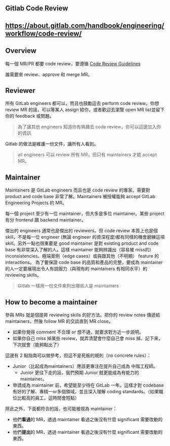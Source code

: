 ## Gitlab Code Review
## https://about.gitlab.com/handbook/engineering/workflow/code-review/

## Overview
每一個 MR/PR 都要 code review，要遵循 [Code Review Guidelines](https://docs.gitlab.com/ee/development/code_review.html)  

誰需要來 review、approve 和 merge MR。

## Reviewer
所有 GitLab engineers 都可以，而且也鼓勵這去 perform code review。你想 review MR 的話，可以等某人 assign 給你，或者歡迎去瀏覽 open MR list並留下你的 feedback 或問題。
> 為了讓其他 engineers 知道你有興趣去 code review，你可以這邊加入你的資訊

Gitlab 的做法是維護一份文件，讓所有人看到。

> all engineers 可以 review 所有 MR，但只有 maintainers 才能 accept MR。

## Maintainer
Maintainers 是 GitLab engineers 而且也是 code review 的專家。需要對 product and code base 非常了解。Maintainers 被授權能夠 accept GitLab Engineering Projects 的 MR。  

每一個 project 至少有一位 maintainer，但大多是多位 maintainer。某些 project 有分 frontend 跟 backend maintainer。

傑出的 engineers 通常也是傑出的 reviewers。但 code review 本質上也是個 skill，不是每一位 engineer (無論 engineer 的資深程度)都有同樣的機會磨練這項 skill。另外一點也很重要是 good maintainer 是對 existing product and code base 有非常深入了解的人。這樣 maintainer 能夠辨識出（容易被 miss的） inconsistencies、極端案例（edge cases）或與跟其他（不明顯） feature 的 interactions。
為了要保證 code base 的品質和產品的完整，要成為 maintainer 的人一定要展現出令人有說服力（與現有的 maintainers 有相同水平）的 reviewing skills。

> Gitlab 一樣用一份文件來列出哪些人是 maintainers

## How to become a maintainer
參與 MRs 就是個提昇 reviewing skills 的好方法。把你的 review notes 傳遞給 maintainers，然後 follow MR 的交談直到 MR close。
- 如果你覺得 comment 不合理 or 想不通，就要求對方近一步說明。
- 如果你自己 miss 掉某些 review，就弄清楚會什麼自己會 miss 掉、記下來，下次就會（能夠點出了）

這邊有 2 點指南可以做參考，但這不是死板的規則（no concrete rules）：

- Junior（比起成為maintainers）應該更專注在提升自己成為 中階工程師。
  - Junior 更往下走的話，我們預期 Junior 就更能成為有能力的 maintainer。
- 申請成為 maintainer 前，希望能至少待在 GitLab 一年。這樣才對 codebase 有好的了解、專精一or多個領域，並且深入理解 coding standards。（如果職位比較高的員工，這時間會短點）

除此之外，下面都符合的話，也可能被視為 maintainer：
- 他們**看過**的 MR，透過 maintainer 看過之後沒有什麼 significant 需要改動的東西。
- 他們**提出**的 MR，透過 maintainer 看過之後沒有什麼 significant 需要改動的東西。
